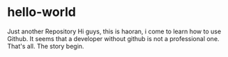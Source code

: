 # hello-world
Just another Repository
  Hi guys, this is haoran, i come to learn how to use Github. It seems that a developer without github is not a professional one.
  That's all.
  The story begin.
